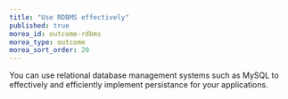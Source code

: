 ```yaml
---
title: "Use RDBMS effectively"
published: true
morea_id: outcome-rdbms
morea_type: outcome
morea_sort_order: 20
---
```


You can use relational database management systems such as MySQL to effectively and 
efficiently implement persistance for your applications. 